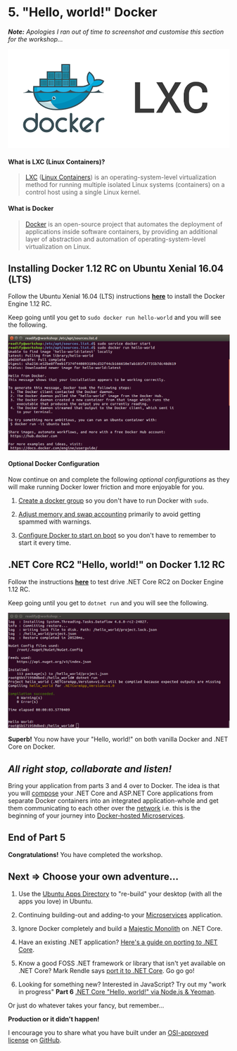 # 5. "Hello, world!" Docker

_**Note:** Apologies I ran out of time to screenshot and customise this section for the workshop..._

![1-lxc-docker](Part5/1-lxc-docker.png)

#### What is LXC (Linux Containers)?

> [LXC](https://en.wikipedia.org/wiki/LXC) ([Linux Containers](https://linuxcontainers.org/)) is an operating-system-level virtualization method for running multiple isolated Linux systems (containers) on a control host using a single Linux kernel.

#### What is Docker

> [Docker](https://en.wikipedia.org/wiki/Docker_(software)) is an open-source project that automates the deployment of applications inside software containers, by providing an additional layer of abstraction and automation of operating-system-level virtualization on Linux.

## Installing Docker 1.12 RC on Ubuntu Xenial 16.04 (LTS)

Follow the Ubuntu Xenial 16.04 (LTS) instructions [__here__](https://docs.docker.com/engine/installation/linux/ubuntulinux/) to install the Docker Engine 1.12 RC.

Keep going until you get to `sudo docker run hello-world` and you will see the following.

![2-sudo-docker-run-hello-world](Part5/2-sudo-docker-run-hello-world.png)

#### Optional Docker Configuration

Now continue on and complete the following  _optional configurations_ as they will make running Docker lower friction and more enjoyable for you.

1. [Create a docker group](https://docs.docker.com/engine/installation/linux/ubuntulinux/#create-a-docker-group) so you don't have to run Docker with `sudo`.

2. [Adjust memory and swap accounting](https://docs.docker.com/engine/installation/linux/ubuntulinux/#adjust-memory-and-swap-accounting) primarily to avoid getting spammed with warnings.

3. [Configure Docker to start on boot](https://docs.docker.com/engine/installation/linux/ubuntulinux/#configure-docker-to-start-on-boot) so you don't have to remember to start it every time.

## .NET Core RC2 "Hello, world!" on Docker 1.12 RC

Follow the instructions [__here__](https://www.microsoft.com/net/core#docker) to test drive .NET Core RC2 on Docker Engine 1.12 RC.

Keep going until you get to `dotnet run` and you will see the following.

![3-docker-dotnet-run](Part5/3-docker-dotnet-run.png)

__Superb!__ You now have your "Hello, world!" on both vanilla Docker and .NET Core on Docker.

## _All right stop, collaborate and listen!_

Bring your application from parts 3 and 4 over to Docker. The idea is that you will [compose](https://docs.docker.com/compose/) your .NET Core and ASP.NET Core applications from separate Docker containers into an integrated application-whole and get them communicating to each other over the [network](https://docs.docker.com/engine/userguide/networking/) i.e. this is the beginning of your journey into [Docker-hosted Microservices](https://dotnet.github.io/docs/tutorials/getting-started-with-csharp/microservices.html).

## End of Part 5

__Congratulations!__ You have completed the workshop.

## Next => Choose your own adventure...

1. Use the [Ubuntu Apps Directory](https://apps.ubuntu.com/cat/) to "re-build" your desktop (with all the apps you love) in Ubuntu.

2. Continuing building-out and adding-to your [Microservices](http://martinfowler.com/articles/microservices.html) application.

3. Ignore Docker completely and build a [Majestic Monolith](https://m.signalvnoise.com/the-majestic-monolith-29166d022228) on .NET Core.

4. Have an existing .NET application? [Here's a guide on porting to .NET Core](https://blogs.msdn.microsoft.com/dotnet/2016/02/10/porting-to-net-core/).

5. Know a good FOSS .NET framework or library that isn't yet available on .NET Core? Mark Rendle says [port it to .NET Core](https://blog.rendle.io/net-core-a-call-to-action/). Go go go!

6. Looking for something new? Interested in JavaScript? Try out my "work in progress" __Part 6__ [.NET Core "Hello, world!" via Node.js & Yeoman](Part6.md).

Or just do whatever takes your fancy, but remember...

__Production or it didn't happen!__

I encourage you to share what you have built under an [OSI-approved license](https://opensource.org/licenses) on [GitHub](https://github.com/).
